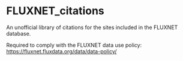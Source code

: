 # FLUXNET_citations

An unofficial library of citations for the sites included in the FLUXNET database.

Required to comply with the FLUXNET data use policy: https://fluxnet.fluxdata.org/data/data-policy/


